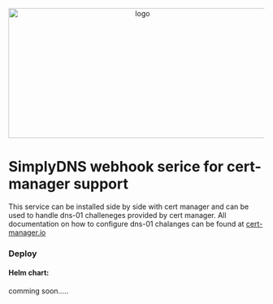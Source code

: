 
<p align="center">
  <img src="https://user-images.githubusercontent.com/51089137/192275396-923a0fc1-025b-4a74-a228-711abe713141.png" height="256" width="512" alt="logo" />
</p>


# SimplyDNS webhook serice for cert-manager support
This service can be installed side by side with cert manager and can be used to handle dns-01 challeneges provided by cert manager. All documentation on how to configure dns-01 chalanges can be found at [cert-manager.io](https://cert-manager.io/docs/configuration/acme/dns01/webhook/)

### Deploy
#### Helm chart:

comming soon.....

